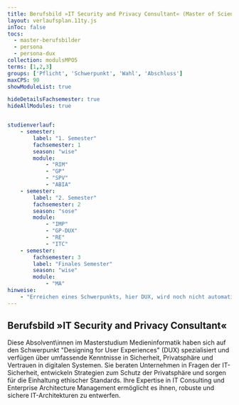 ```yaml
---
title: Berufsbild »IT Security and Privacy Consultant« (Master of Science)
layout: verlaufsplan.11ty.js
inToc: false
tocs:
  - master-berufsbilder
  - persona
  - persona-dux
collection: modulsMPO5
terms: [1,2,3]
groups: ['Pflicht', 'Schwerpunkt', 'Wahl', 'Abschluss']
maxCPS: 90
showModuleList: true

hideDetailsFachsemester: true
hideAllModules: true


studienverlauf:
    - semester:
        label: "1. Semester"
        fachsemester: 1
        season: "wise"
        module: 
            - "RIM"
            - "GP"
            - "SPV"
            - "ABIA"
    - semester:
        label: "2. Semester"
        fachsemester: 2
        season: "sose"
        module: 
            - "IMP"
            - "GP-DUX"
            - "RE"
            - "ITC"
    - semester:
        fachsemester: 3
        label: "Finales Semester"
        season: "wise"
        module: 
            - "MA"
hinweise:
    - "Erreichen eines Schwerpunkts, hier DUX, wird noch nicht automatisch geprüft"
---
```



## Berufsbild »IT Security and Privacy Consultant«

Diese Absolvent\innen im Masterstudium Medieninformatik haben sich auf den Schwerpunkt "Designing for User Experiences" (DUX) spezialisiert und verfügen über umfassende Kenntnisse in Sicherheit, Privatsphäre und Vertrauen in digitalen Systemen. Sie beraten Unternehmen in Fragen der IT-Sicherheit, entwickeln Strategien zum Schutz der Privatsphäre und sorgen für die Einhaltung ethischer Standards. Ihre Expertise in IT Consulting und Enterprise Architecture Management ermöglicht es ihnen, robuste und sichere IT-Architekturen zu entwerfen.